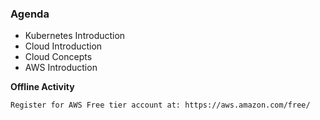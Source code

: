 

### Agenda

- Kubernetes Introduction
- Cloud Introduction
- Cloud Concepts
- AWS Introduction 

**Offline Activity**
````
Register for AWS Free tier account at: https://aws.amazon.com/free/

````


